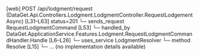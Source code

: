 [web] POST /api/lodgment/request  (DataGet.Api.Controllers.Lodgment.LodgmentController.RequestLodgementAsync)  [L31–L63] status=201
  └─ sends_request RequestLodgmentCommand [L53]
    └─ handled_by DataGet.ApplicationService.Features.Lodgment.RequestLodgmentCommandHandler.Handle [L6–L26]
      └─ uses_service LodgmentResolver
        └─ method Resolve [L15]
          └─ ... (no implementation details available)

